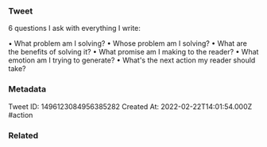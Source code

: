 ### Tweet
6 questions I ask with everything I write:

• What problem am I solving?
• Whose problem am I solving?
• What are the benefits of solving it?
• What promise am I making to the reader?
• What emotion am I trying to generate?
• What's the next action my reader should take?

### Metadata
Tweet ID: 1496123084956385282
Created At: 2022-02-22T14:01:54.000Z
#action

### Related

